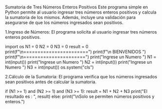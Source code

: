 Sumatoria de Tres Números Enteros Positivos
Este programa simple en Python permite al usuario ingresar tres números enteros positivos y calcula la sumatoria de los mismos. Además,
incluye una validación para asegurarse de que los números ingresados sean positivos.

1.Ingreso de Números:
El programa solicita al usuario ingresar tres números enteros positivos.

import os
N1 = 0
N2 = 0
N3 = 0
result = 0
print(f"\n=======================")
print(f"\n BIENVENIDOS ")
print(f"\n======================")
print("Ingrese un Numero ")
N1 = int(input())
print("Ingrese un Numero ")
N2 = int(input())
print("Ingrese un Numero ")
N3 = int(input())
os.system("cls")

2.Cálculo de la Sumatoria:
El programa verifica que los números ingresados sean positivos antes de calcular la sumatoria.

if (N1 >= 1) and (N2 >= 1) and (N3 >= 1):
    result = N1 + N2 + N3
    print("El resultado es : ", result)
else:
    print("\nSolo se permiten números positivos y enteros.")

